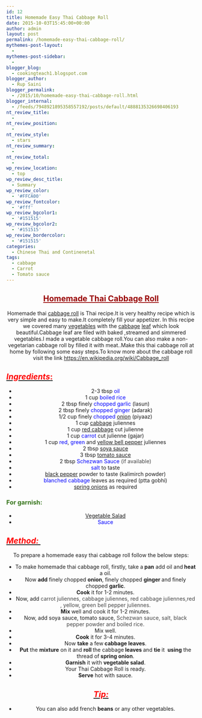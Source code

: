 ```yaml
---
id: 12
title: Homemade Easy Thai Cabbage Roll
date: 2015-10-03T15:45:00+00:00
author: admin
layout: post
permalink: /homemade-easy-thai-cabbage-roll/
mythemes-post-layout:
  - 
mythemes-post-sidebar:
  - 
blogger_blog:
  - cookingteach1.blogspot.com
blogger_author:
  - Rup Saini
blogger_permalink:
  - /2015/10/homemade-easy-thai-cabbage-roll.html
blogger_internal:
  - /feeds/7948921895358557192/posts/default/4888135326698406193
nt_review_title:
  - 
nt_review_position:
  - 
nt_review_style:
  - stars
nt_review_summary:
  - 
nt_review_total:
  - 
wp_review_location:
  - top
wp_review_desc_title:
  - Summary
wp_review_color:
  - '#FFCA00'
wp_review_fontcolor:
  - '#fff'
wp_review_bgcolor1:
  - '#151515'
wp_review_bgcolor2:
  - '#151515'
wp_review_bordercolor:
  - '#151515'
categories:
  - Chinese Thai and Continenetal
tags:
  - cabbage
  - Carrot
  - Tomato sauce
---
```

<div dir="ltr" style="text-align: left;">
  <div style="clear: both; text-align: center;">
  </p>
  
  <h2>
  </h2>
  
  <h2>
    <span style="color: #990000; text-decoration: underline;">Homemade Thai Cabbage Roll</span>
  </h2>
  
  <p>
    Homemade thai <a title="Cabbage roll" href="http://en.wikipedia.org/wiki/Cabbage_roll" target="_blank" rel="wikipedia">cabbage roll</a> is Thai recipe.It is very healthy recipe which is very simple and easy to make.It completely fill your appetizer. In this recipe we covered many <a title="Vegetable" href="http://en.wikipedia.org/wiki/Vegetable" target="_blank" rel="wikipedia">vegetables</a> with the <a class="zem_slink" title="Cabbage" href="http://en.wikipedia.org/wiki/Cabbage" target="_blank" rel="wikipedia">cabbage</a> <a title="Leaf" href="http://en.wikipedia.org/wiki/Leaf" target="_blank" rel="wikipedia">leaf</a> which look beautiful.Cabbage leaf are filed with baked ,streamed and simmered vegetables.I made a vegetable cabbage roll.You can also make a non-vegetarian cabbage roll by filled it with meat..Make this thai cabbage roll at home by following some easy steps.To know more about the cabbage roll visit the link <a href="https://en.wikipedia.org/wiki/Cabbage_roll">https://en.wikipedia.org/wiki/Cabbage_roll</a>
  </p>
  
  <h2 style="text-align: left;">
    <u><i><span style="color: red;">Ingredients</span></i><span style="color: red;">: </span></u>
  </h2>
  
  <ul>
    <li>
      2-3 tbsp<span style="color: blue;"> oil</span>
    </li>
    <li>
      1 cup <span style="color: blue;">boiled rice</span>
    </li>
    <li>
      2 tbsp finely <span style="color: blue;">chopped garlic </span>(lasun)
    </li>
    <li>
      2 tbsp finely <span style="color: blue;">chopped ginger</span> (adarak)
    </li>
    <li>
      1/2 cup finely<span style="color: blue;"> chopped</span> <a title="Onion" href="http://en.wikipedia.org/wiki/Onion" target="_blank" rel="wikipedia">onion</a> (piyaaz)
    </li>
    <li>
      1 cup <a title="Cabbage" href="http://en.wikipedia.org/wiki/Cabbage" target="_blank" rel="wikipedia">cabbage</a> juliennes
    </li>
    <li>
      1 cup <a title="Red cabbage" href="http://en.wikipedia.org/wiki/Red_cabbage" target="_blank" rel="wikipedia">red cabbage</a> cut julienne
    </li>
    <li>
      1 cup <span style="color: blue;">carrot </span>cut julienne (gajar)
    </li>
    <li>
      1 cup<span style="color: blue;"> red</span>, <span style="color: blue;">green</span> and <a title="Bell pepper" href="http://en.wikipedia.org/wiki/Bell_pepper" target="_blank" rel="wikipedia">yellow bell pepper</a> juliennes
    </li>
    <li>
      2 tbsp <a title="Soy sauce" href="http://en.wikipedia.org/wiki/Soy_sauce" target="_blank" rel="wikipedia">soya sauce</a>
    </li>
    <li>
      3 tbsp <span style="color: blue;"><a class="zem_slink" title="Tomato sauce" href="http://en.wikipedia.org/wiki/Tomato_sauce" target="_blank" rel="wikipedia">tomato sauce</a></span>
    </li>
    <li>
      2 tbsp <span style="color: blue;">Schezwan Sauce</span><span style="color: #454545;"> (if available)</span>
    </li>
    <li>
      <span style="color: blue;">salt</span> to taste
    </li>
    <li>
      <a title="Black pepper" href="http://en.wikipedia.org/wiki/Black_pepper" target="_blank" rel="wikipedia">black pepper</a> powder to taste (kalimirch powder)
    </li>
    <li>
      <span style="color: blue;">blanched cabbage</span> leaves as required (ptta gobhi)
    </li>
    <li>
      <a title="Scallion" href="http://en.wikipedia.org/wiki/Scallion" target="_blank" rel="wikipedia">spring onions</a> as required
    </li>
  </ul>
  
  <h3 style="text-align: left;">
    <span style="color: #38761d;">For garnish: </span>
  </h3>
  
  <ul>
    <li>
      <a title="Israeli salad" href="http://en.wikipedia.org/wiki/Israeli_salad" target="_blank" rel="wikipedia">Vegetable Salad</a>
    </li>
    <li>
      <span style="color: blue;">Sauce</span>
    </li>
  </ul>
  
  <h2 style="text-align: left;">
    <i><u><span style="color: red;">Method: </span></u></i>
  </h2>
  
  <p>
    To prepare a homemade easy thai cabbage roll follow the below steps:<br /> <ins style="display: block;" data-ad-client="ca-pub-8391089480493038" data-ad-format="auto" data-ad-slot="4079886109"></ins>
  </p>
  
  <ul>
    <li>
      To make homemade thai cabbage roll, firstly, take a<b> pan</b> add oil and<b> heat</b> a oil.
    </li>
    <li>
      Now <b>add</b> finely chopped <b>onion</b>, finely chopped <b>ginger </b>and finely chopped <b>garlic</b>.
    </li>
    <li>
      <b>Cook</b> it for 1-2 minutes.
    </li>
    <li>
      Now, add <span style="color: #454545;">carrot juliennes, cabbage juliennes, red cabbage juliennes,red , yellow, green bell pepper juliennes.</span>
    </li>
    <li>
      <b>Mix </b>well and cook it for 1-2 minutes.
    </li>
    <li>
      Now, add soya sauce, tomato sauce, <span style="color: #454545;">Schezwan sauce, salt, black pepper powder and boiled rice.</span>
    </li>
    <li>
      Mix well.
    </li>
    <li>
      <b>Cook</b> it for 3-4 minutes.
    </li>
    <li>
      Now <b>take</b> a few<b> cabbage leaves</b>.
    </li>
    <li>
      <b>Put</b> the <b>mixture</b> on it and <b>roll </b>the cabbage<b> leaves </b>and <b>tie </b>it  <b>using</b> the thread of<b> spring onion</b>.
    </li>
    <li>
      <b>Garnish</b> it with <b>vegetable salad</b>.
    </li>
    <li>
      Your Thai Cabbage Roll is ready.
    </li>
    <li>
      <b>Serve</b> hot with sauce.
    </li>
  </ul>
  
  <h2>
    <i><u><span style="color: red;">Tip: </span></u></i>
  </h2>
  
  <ul>
    <li>
      You can also add french <b>beans</b> or any other vegetables.
    </li>
  </ul>
</p>